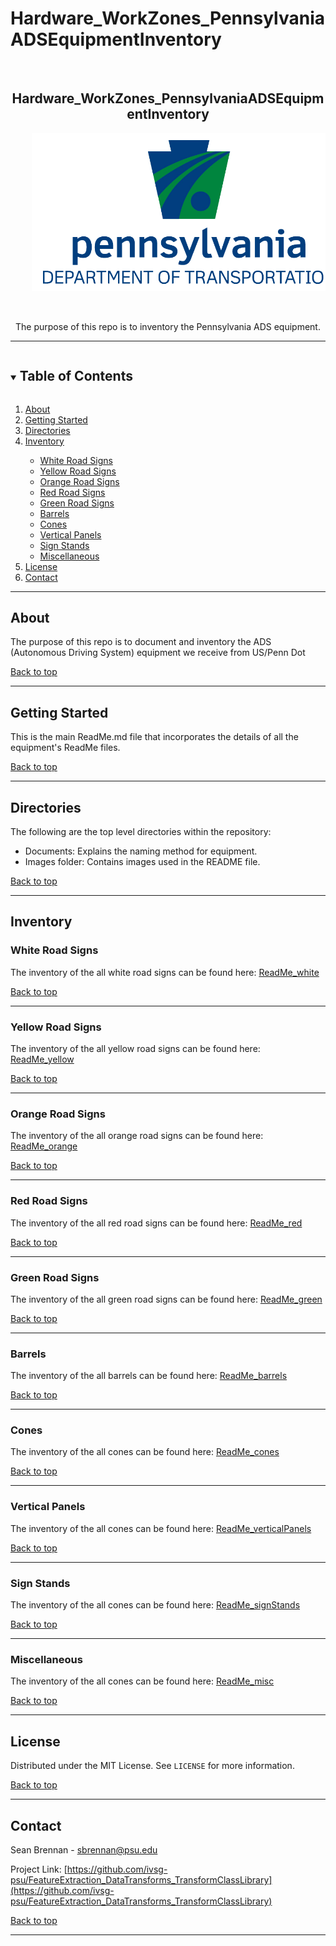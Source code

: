 # Hardware_WorkZones_PennsylvaniaADSEquipmentInventory

<!--
The following template is based on:
Best-README-Template
Search for this, and you will find!
>
<!-- PROJECT LOGO -->
<br />
  <h2 align="center"> Hardware_WorkZones_PennsylvaniaADSEquipmentInventory
  </h2>

  <pre align="center">
    <img src=".\Images\01-PennDOT-Centered-color-TRANSPARENT-breathing-room.png">
    <!--font size="-2">Photo by <a href="https://www.penndot.pa.gov/Pages/default.aspx"> -->
  </pre>

  <p align="center">
  The purpose of this repo is to inventory the Pennsylvania ADS equipment.
    <br />
  </p>
</p>

***

<!-- TABLE OF CONTENTS -->
<details open="open">
  <summary><h2 style="display: inline-block">Table of Contents</h2></summary>
  <ol>
    <li>
      <a href="#about">About</a>
    </li>
    <li>
      <a href="#getting-started">Getting Started</a>
    </li>
    <li><a href="#directories">Directories</li>
    <li><a href="#inventory">Inventory</li>
    <ul>
    <li><a href="#white-road-signs">White Road Signs</li>
    <li><a href="#yellow-road-signs">Yellow Road Signs</li>
    <li><a href="#orange-road-signs">Orange Road Signs</li>
    <li><a href="#red-road-signs">Red Road Signs</li>
    <li><a href="#green-road-signs">Green Road Signs</li>
    <li><a href="#barrels">Barrels</li>
    <li><a href="#cones">Cones</li>
    <li><a href="#vertical-panels">Vertical Panels</li>
    <li><a href="#sign-stands">Sign Stands</li>
    <li><a href="#miscellaneous">Miscellaneous</li>
    </ul>
    <li><a href="#license">License</a></li>
    <li><a href="#contact">Contact</a></li>
  </ol>
</details>

***

<!-- ABOUT -->
## About 

<!--[![Product Name Screen Shot][product-screenshot]](https://example.com)-->

The purpose of this repo is to document and inventory the ADS (Autonomous Driving System) equipment we receive from US/Penn Dot

<a href="#hardware_workzones_pennsylvaniaadsequipmentinventory">Back to top</a>

***

<!-- GETTING STARTED -->
## Getting Started

This is the main ReadMe.md file that incorporates the details of all the equipment's ReadMe files. 

<a href="#hardware_workzones_pennsylvaniaadsequipmentinventory">Back to top</a>

***

<!-- STRUCTURE OF THE REPO -->
## Directories

The following are the top level directories within the repository:
<ul>
 <li>Documents: Explains the naming method for equipment.</li>
 <li>Images folder: Contains images used in the README file.</li>
</ul>

<a href="#hardware_workzones_pennsylvaniaadsequipmentinventory">Back to top</a>

***

## Inventory

### White Road Signs

The inventory of the all white road signs can be found here: [ReadMe_white](https://github.com/ivsg-psu/Hardware_WorkZones_PennsylvaniaADSEquipmentInventory/blob/main/ReadMe_white.md)

<a href="#hardware_workzones_pennsylvaniaadsequipmentinventory">Back to top</a>

***

### Yellow Road Signs

The inventory of the all yellow road signs can be found here: [ReadMe_yellow](https://github.com/ivsg-psu/Hardware_WorkZones_PennsylvaniaADSEquipmentInventory/blob/main/ReadMe_yellow.md)

<a href="#hardware_workzones_pennsylvaniaadsequipmentinventory">Back to top</a>

***

### Orange Road Signs

The inventory of the all orange road signs can be found here: [ReadMe_orange](https://github.com/ivsg-psu/Hardware_WorkZones_PennsylvaniaADSEquipmentInventory/blob/main/ReadMe_orange.md)

<a href="#hardware_workzones_pennsylvaniaadsequipmentinventory">Back to top</a>

***

### Red Road Signs

The inventory of the all red road signs can be found here: [ReadMe_red](https://github.com/ivsg-psu/Hardware_WorkZones_PennsylvaniaADSEquipmentInventory/blob/main/ReadMe_red.md)

<a href="#hardware_workzones_pennsylvaniaadsequipmentinventory">Back to top</a>

***

### Green Road Signs

The inventory of the all green road signs can be found here: [ReadMe_green](https://github.com/ivsg-psu/Hardware_WorkZones_PennsylvaniaADSEquipmentInventory/blob/main/ReadMe_green.md)

<a href="#hardware_workzones_pennsylvaniaadsequipmentinventory">Back to top</a>

***

### Barrels

The inventory of the all barrels can be found here: [ReadMe_barrels](https://github.com/ivsg-psu/Hardware_WorkZones_PennsylvaniaADSEquipmentInventory/blob/main/ReadMe_green.md)

<a href="#hardware_workzones_pennsylvaniaadsequipmentinventory">Back to top</a>

***

### Cones

The inventory of the all cones can be found here: [ReadMe_cones](https://github.com/ivsg-psu/Hardware_WorkZones_PennsylvaniaADSEquipmentInventory/blob/main/ReadMe_green.md)

<a href="#hardware_workzones_pennsylvaniaadsequipmentinventory">Back to top</a>

***

### Vertical Panels

The inventory of the all cones can be found here: [ReadMe_verticalPanels](https://github.com/ivsg-psu/Hardware_WorkZones_PennsylvaniaADSEquipmentInventory/blob/main/ReadMe_green.md)

<a href="#hardware_workzones_pennsylvaniaadsequipmentinventory">Back to top</a>

***

### Sign Stands

The inventory of the all cones can be found here: [ReadMe_signStands](https://github.com/ivsg-psu/Hardware_WorkZones_PennsylvaniaADSEquipmentInventory/blob/main/ReadMe_green.md)

<a href="#hardware_workzones_pennsylvaniaadsequipmentinventory">Back to top</a>

***

### Miscellaneous

The inventory of the all cones can be found here: [ReadMe_misc](https://github.com/ivsg-psu/Hardware_WorkZones_PennsylvaniaADSEquipmentInventory/blob/main/ReadMe_green.md)

<a href="#hardware_workzones_pennsylvaniaadsequipmentinventory">Back to top</a>

***

<!-- LICENSE -->
## License

Distributed under the MIT License. See `LICENSE` for more information.

<a href="#hardware_workzones_pennsylvaniaadsequipmentinventory">Back to top</a>


***


<!-- CONTACT -->
## Contact

Sean Brennan - sbrennan@psu.edu

Project Link: [https://github.com/ivsg-psu/FeatureExtraction_DataTransforms_TransformClassLibrary](https://github.com/ivsg-psu/FeatureExtraction_DataTransforms_TransformClassLibrary)

<a href="#hardware_workzones_pennsylvaniaadsequipmentinventory">Back to top</a>

***

<!-- MARKDOWN LINKS & IMAGES -->
<!-- https://www.markdownguide.org/basic-syntax/#reference-style-links -->
